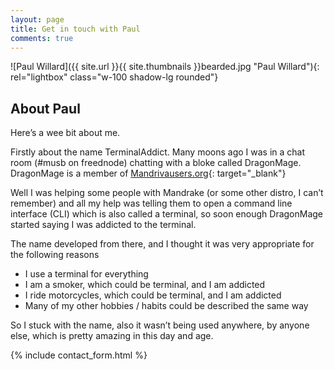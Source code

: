 ```yaml
---
layout: page
title: Get in touch with Paul
comments: true
---
```


<div class="row">
<div class="col-md-3" markdown="1">
![Paul Willard]({{ site.url }}{{ site.thumbnails }}bearded.jpg "Paul Willard"){: rel="lightbox" class="w-100 shadow-lg rounded"}
</div>
<div class="col-md-9" markdown="1">

## About Paul
Here’s a wee bit about me.

Firstly about the name TerminalAddict. Many moons ago I was in a chat room (#musb on freednode) chatting with a bloke called DragonMage. DragonMage is a member of [Mandrivausers.org](http://mandrivausers.org){: target="_blank"}

Well I was helping some people with Mandrake (or some other distro, I can’t remember) and all my help was telling them to open a command line interface (CLI) which is also called a terminal, so soon enough DragonMage started saying I was addicted to the terminal.

The name developed from there, and I thought it was very appropriate for the following reasons
* I use a terminal for everything
* I am a smoker, which could be terminal, and I am addicted
* I ride motorcycles, which could be terminal, and I am addicted
* Many of my other hobbies / habits could be described the same way

So I stuck with the name, also it wasn’t being used anywhere, by anyone else, which is pretty amazing in this day and age.

</div>
</div>

{% include contact_form.html %}
